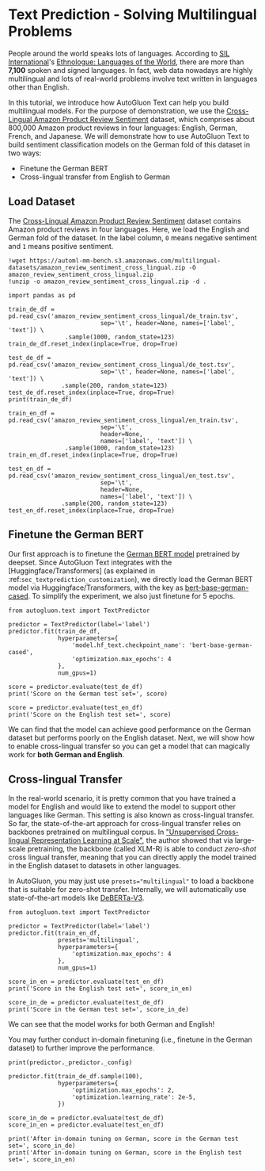 # Text Prediction - Solving Multilingual Problems

People around the world speaks lots of languages. According to [SIL International](https://en.wikipedia.org/wiki/SIL_International)'s [Ethnologue: Languages of the World](https://en.wikipedia.org/wiki/Ethnologue), there are more than **7,100** spoken and signed languages. In fact, web data nowadays are highly multilingual and lots of real-world problems involve text written in languages other than English.

In this tutorial, we introduce how AutoGluon Text can help you build multilingual models. For the purpose of demonstration, we use the [Cross-Lingual Amazon Product Review Sentiment](https://webis.de/data/webis-cls-10.html) dataset, which comprises about 800,000 Amazon product reviews in four languages: English, German, French, and Japanese. We will demonstrate how to use AutoGluon Text to build sentiment classification models on the German fold of this dataset in two ways:

- Finetune the German BERT
- Cross-lingual transfer from English to German

## Load Dataset

The [Cross-Lingual Amazon Product Review Sentiment](https://webis.de/data/webis-cls-10.html) dataset contains Amazon product reviews in four languages. Here, we load the English and German fold of the dataset. In the label column, `0` means negative sentiment and `1` means positive sentiment.


```{.python .input}
!wget https://automl-mm-bench.s3.amazonaws.com/multilingual-datasets/amazon_review_sentiment_cross_lingual.zip -O amazon_review_sentiment_cross_lingual.zip
!unzip -o amazon_review_sentiment_cross_lingual.zip -d .
```


```{.python .input}
import pandas as pd

train_de_df = pd.read_csv('amazon_review_sentiment_cross_lingual/de_train.tsv',
                          sep='\t', header=None, names=['label', 'text']) \
                .sample(1000, random_state=123)
train_de_df.reset_index(inplace=True, drop=True)

test_de_df = pd.read_csv('amazon_review_sentiment_cross_lingual/de_test.tsv',
                          sep='\t', header=None, names=['label', 'text']) \
               .sample(200, random_state=123)
test_de_df.reset_index(inplace=True, drop=True)
print(train_de_df)
```


```{.python .input}
train_en_df = pd.read_csv('amazon_review_sentiment_cross_lingual/en_train.tsv',
                          sep='\t',
                          header=None,
                          names=['label', 'text']) \
                .sample(1000, random_state=123)
train_en_df.reset_index(inplace=True, drop=True)

test_en_df = pd.read_csv('amazon_review_sentiment_cross_lingual/en_test.tsv',
                          sep='\t',
                          header=None,
                          names=['label', 'text']) \
               .sample(200, random_state=123)
test_en_df.reset_index(inplace=True, drop=True)
```

## Finetune the German BERT

Our first approach is to finetune the [German BERT model](https://www.deepset.ai/german-bert) pretrained by deepset. Since AutoGluon Text integrates with the [Huggingface/Transformers] (as explained in :ref:`sec_textprediction_customization`), we directly load the German BERT model via Huggingface/Transformers, with the key as [bert-base-german-cased](https://huggingface.co/bert-base-german-cased). To simplify the experiment, we also just finetune for 5 epochs.


```{.python .input}
from autogluon.text import TextPredictor

predictor = TextPredictor(label='label')
predictor.fit(train_de_df,
              hyperparameters={
                  'model.hf_text.checkpoint_name': 'bert-base-german-cased',
                  'optimization.max_epochs': 4
              },
              num_gpus=1)
```


```{.python .input}
score = predictor.evaluate(test_de_df)
print('Score on the German test set=', score)
```


```{.python .input}
score = predictor.evaluate(test_en_df)
print('Score on the English test set=', score)
```

We can find that the model can achieve good performance on the German dataset but performs poorly on the English dataset. Next, we will show how to enable cross-lingual transfer so you can get a model that can magically work for **both German and English**.

## Cross-lingual Transfer

In the real-world scenario, it is pretty common that you have trained a model for English and would like to extend the model to support other languages like German. This setting is also known as cross-lingual transfer. So far, the state-of-the-art approach for cross-lingual transfer relies on backbones pretrained on multilingual corpus. In ["Unsupervised Cross-lingual Representation Learning at Scale"](https://arxiv.org/pdf/1911.02116.pdf), the author showed that via large-scale pretraining, the backbone (called XLM-R) is able to conduct *zero-shot* cross lingual transfer, meaning that you can directly apply the model trained in the English dataset to datasets in other languages.

In AutoGluon, you may just use `presets="multilingual"` to load a backbone that is suitable for zero-shot transfer. Internally, we will automatically use state-of-the-art models like [DeBERTa-V3](https://arxiv.org/abs/2111.09543).


```{.python .input}
from autogluon.text import TextPredictor

predictor = TextPredictor(label='label')
predictor.fit(train_en_df,
              presets='multilingual',
              hyperparameters={
                  'optimization.max_epochs': 4
              },
              num_gpus=1)
```


```{.python .input}
score_in_en = predictor.evaluate(test_en_df)
print('Score in the English test set=', score_in_en)
```


```{.python .input}
score_in_de = predictor.evaluate(test_de_df)
print('Score in the German test set=', score_in_de)
```

We can see that the model works for both German and English!

You may further conduct in-domain finetuning (i.e., finetune in the German dataset) to further improve the performance.


```{.python .input}
print(predictor._predictor._config)

predictor.fit(train_de_df.sample(100),
              hyperparameters={
                  'optimization.max_epochs': 2,
                  'optimization.learning_rate': 2e-5,
              })

score_in_de = predictor.evaluate(test_de_df)
score_in_en = predictor.evaluate(test_en_df)

print('After in-domain tuning on German, score in the German test set=', score_in_de)
print('After in-domain tuning on German, score in the English test set=', score_in_en)
```
